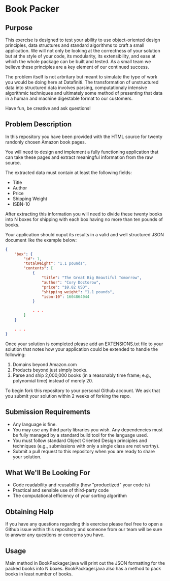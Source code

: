 # Book Packer

## Purpose

This exercise is designed to test your ability to use object-oriented design principles, data structures and standard algorithms to craft a small application.  We will not only be looking at the correctness of your solution but at the style of your code, its modularity, its extensibility, and ease at which the whole package can be built and tested.  As a small team we believe these principles are a key element of our continued success. 

The problem itself is not arbritary but meant to simulate the type of work you would be doing here at Datafiniti. The transformation of unstructured data into structured data involves parsing, computationaly intensive algorithmic techniques and ultimately some method of presenting that data in a human and machine digestable format to our customers.

Have fun, be creative and ask questions! 

## Problem Description

In this repository you have been provided with the HTML source for twenty randonly chosen Amazon book pages.  

You will need to design and implement a fully functioning application that can take these pages and extract meaningful information from the raw source. 

The extracted data must contain at least the following fields:

* Title
* Author
* Price
* Shipping Weight
* ISBN-10

After extracting this information you will need to divide these twenty books into N boxes for shipping with each box having no more than ten pounds of books.

Your application should ouput its results in a valid and well structured JSON document like the example below:

```json
{
    "box": {
        "id": 1,
        "totalWeight": "1.1 pounds",
        "contents": [
            {
                "title": "The Great Big Beautiful Tomorrow",
                "author": "Cory Doctorow",
                "price": "$9.82 USD",
                "shipping_weight": "1.1 pounds",
                "isbn-10": 1604864044
            }

            . . .
        ]
    }

    . . .
}
``` 
Once your solution is completed please add an EXTENSIONS.txt file to your solution that notes how your application could be extended to handle the following:

1. Domains beyond Amazon.com
2. Products beyond just simply books.
3. Parse and ship 2,000,000 books (in a reasonably time frame; e.g., polynomial time) instead of merely 20.

To begin fork this repository to your personal Github account. We ask that you submit your solution within 2 weeks of forking the repo.

## Submission Requirements

* Any language is fine.
* You may use any third party libraries you wish. Any dependencies must be fully managed by a standard build tool for the language used.
* You must follow standard Object Oriented Design principles and techniques (e.g., submissions with only a single class are not worthy).
* Submit a pull request to this repository when you are ready to share your solution.

## What We'll Be Looking For

* Code readability and reusability (how "productized" your code is)
* Practical and sensible use of third-party code
* The computational efficiency of your sorting algorithm

## Obtaining Help

If you have any questions regarding this exercise please feel free to open a Github issue within this repository and someone from our team will be sure to answer any questions or concerns you have.

## Usage

Main method in BookPackager.java will print out the JSON formatting for the packed books into N boxes.
BookPackager.java also has a method to pack books in least number of books.


